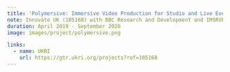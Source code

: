 ```yaml
---
title: 'Polymersive: Immersive Video Production for Studio and Live Events'
note: Innovate UK (105168) with BBC Research and Development and IMSRVRay
duration: April 2019 - September 2020
image: images/project/polymersive.png

links:
  - name: UKRI
    url: https://gtr.ukri.org/projects?ref=105168
---
```



